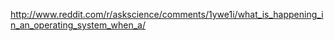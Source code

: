 http://www.reddit.com/r/askscience/comments/1ywe1i/what_is_happening_in_an_operating_system_when_a/
